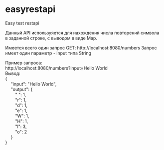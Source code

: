 # easyrestapi
Easy test restapi

Данный API используяется для нахождения числа повторений символа в заданной строке, с выводом в виде Map.

Имеется всего один запрос GET:
http://localhost:8080/numbers
Запрос имеет один параметр - input типа String

Пример запроса:
<br/>http://localhost:8080/numbers?input=Hello World
<br/>Вывод:
<br/>{
<br/> &emsp;   "input": "Hello World",
<br/> &emsp;   "output": {
<br/> &emsp;&emsp;       " ": 1,
<br/> &emsp;&emsp;       "r": 1,
<br/> &emsp;&emsp;       "d": 1,
<br/> &emsp;&emsp;       "e": 1,
<br/> &emsp;&emsp;       "W": 1,
<br/> &emsp;&emsp;       "H": 1,
<br/> &emsp;&emsp;       "l": 3,
<br/> &emsp;&emsp;       "o": 2
<br/> &emsp;   }
<br/>}
